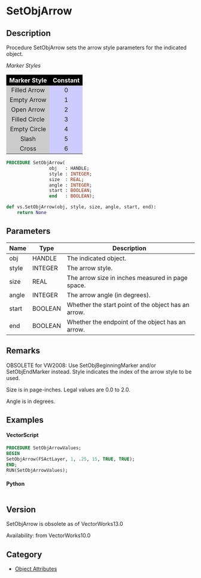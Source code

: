 # SetObjArrow

## Description
Procedure SetObjArrow sets the arrow style parameters for the indicated object.

<I>Marker Styles</I><P>
<CENTER>
<TABLE BORDER=0 ALIGN=CENTER CELLSPACING=1 CELLPADDING=3>
<TR> 
<TH ALIGN=CENTER BGCOLOR=#000000><FONT COLOR=#FFFFFF>Marker 
Style</FONT></TH>
<TH ALIGN=CENTER BGCOLOR=#000000><FONT COLOR=#FFFFFF>Constant</FONT></TH>
</TR>
<TR> 
<TD ALIGN=CENTER BGCOLOR=#CCCCCC>Filled Arrow</TD>
<TD ALIGN=CENTER BGCOLOR=#CCCCFF>0</TD>
</TR>
<TR> 
<TD ALIGN=CENTER BGCOLOR=#CCCCCC>Empty Arrow</TD>
<TD ALIGN=CENTER BGCOLOR=#CCCCFF>1</TD>
</TR>
<TR> 
<TD ALIGN=CENTER BGCOLOR=#CCCCCC>Open Arrow</TD>
<TD ALIGN=CENTER BGCOLOR=#CCCCFF>2</TD>
</TR>
<TR> 
<TD ALIGN=CENTER BGCOLOR=#CCCCCC>Filled Circle</TD>
<TD ALIGN=CENTER BGCOLOR=#CCCCFF>3</TD>
</TR>
<TR> 
<TD ALIGN=CENTER BGCOLOR=#CCCCCC>Empty Circle</TD>
<TD ALIGN=CENTER BGCOLOR=#CCCCFF>4</TD>
</TR>
<TR> 
<TD ALIGN=CENTER BGCOLOR=#CCCCCC>Slash</TD>
<TD ALIGN=CENTER BGCOLOR=#CCCCFF>5</TD>
</TR>
<TR> 
<TD ALIGN=CENTER BGCOLOR=#CCCCCC>Cross</TD>
<TD ALIGN=CENTER BGCOLOR=#CCCCFF>6</TD>
</TR>
</TABLE>
</CENTER>

```pascal
PROCEDURE SetObjArrow(
				obj   : HANDLE;
				style : INTEGER;
				size  : REAL;
				angle : INTEGER;
				start : BOOLEAN;
				end   : BOOLEAN);
```

```python
def vs.SetObjArrow(obj, style, size, angle, start, end):
    return None
```

## Parameters
|Name|Type|Description|
|---|---|---|
|obj|HANDLE|The indicated object.|
|style|INTEGER|The arrow style.|
|size|REAL|The arrow size in inches measured in page space.|
|angle|INTEGER|The arrow angle (in degrees).|
|start|BOOLEAN|Whether the start point of the object has an arrow.|
|end|BOOLEAN|Whether the endpoint of the object has an arrow.|

## Remarks
OBSOLETE for VW2008: Use SetObjBeginningMarker and/or SetObjEndMarker instead.
Style indicates the index of the arrow style to be used.

Size is in page-inches. Legal values are 0.0 to 2.0.

Angle is in degrees.

## Examples
#### VectorScript ####
```pascal
PROCEDURE SetObjArrowValues;
BEGIN
SetObjArrow(FSActLayer, 1, .25, 15, TRUE, TRUE);
END;
RUN(SetObjArrowValues);
```
#### Python ####
```python

```

## Version
SetObjArrow is obsolete as of VectorWorks13.0<P>


Availability: from VectorWorks10.0

## Category
* [Object Attributes](../Categories/Object%20Attributes.md)
